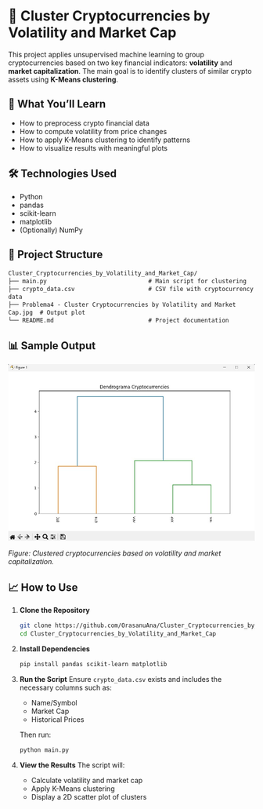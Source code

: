 # 🚀 Cluster Cryptocurrencies by Volatility and Market Cap

This project applies unsupervised machine learning to group cryptocurrencies based on two key financial indicators: **volatility** and **market capitalization**. The main goal is to identify clusters of similar crypto assets using **K-Means clustering**.

## 🧠 What You’ll Learn

* How to preprocess crypto financial data
* How to compute volatility from price changes
* How to apply K-Means clustering to identify patterns
* How to visualize results with meaningful plots

## 🛠️ Technologies Used

* Python
* pandas
* scikit-learn
* matplotlib
* (Optionally) NumPy

## 📁 Project Structure

```
Cluster_Cryptocurrencies_by_Volatility_and_Market_Cap/
├── main.py                             # Main script for clustering
├── crypto_data.csv                     # CSV file with cryptocurrency data
├── Problema4 - Cluster Cryptocurrencies by Volatility and Market Cap.jpg  # Output plot
└── README.md                           # Project documentation
```

## 📊 Sample Output

![Clustering Output](https://github.com/OrasanuAna/Cluster_Cryptocurrencies_by_Volatility_and_Market_Cap/blob/master/Problema4%20-%20Cluster%20Cryptocurrencies%20by%20Volatility%20and%20Market%20Cap.jpg)

*Figure: Clustered cryptocurrencies based on volatility and market capitalization.*

## 📈 How to Use

1. **Clone the Repository**

   ```bash
   git clone https://github.com/OrasanuAna/Cluster_Cryptocurrencies_by_Volatility_and_Market_Cap.git
   cd Cluster_Cryptocurrencies_by_Volatility_and_Market_Cap
   ```

2. **Install Dependencies**

   ```bash
   pip install pandas scikit-learn matplotlib
   ```

3. **Run the Script**
   Ensure `crypto_data.csv` exists and includes the necessary columns such as:

   * Name/Symbol
   * Market Cap
   * Historical Prices

   Then run:

   ```bash
   python main.py
   ```

4. **View the Results**
   The script will:

   * Calculate volatility and market cap
   * Apply K-Means clustering
   * Display a 2D scatter plot of clusters
